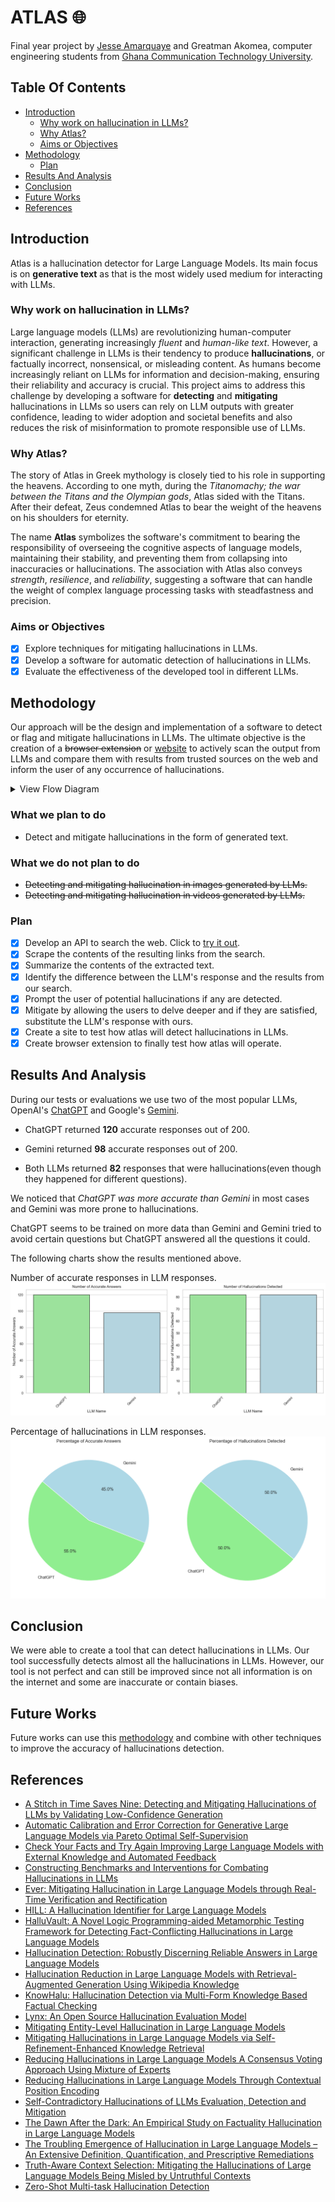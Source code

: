# ATLAS 🌐

Final year project by [Jesse Amarquaye](mailto:jesseamarquayelegendary@gmail.com "Send email") and Greatman Akomea,
computer engineering students from [Ghana Communication Technology University](https://www.gctu.edu.gh "GCTU").

## Table Of Contents

- [Introduction](#introduction)
  - [Why work on hallucination in LLMs?](#why-work-on-hallucination-in-llms)
  - [Why Atlas?](#why-atlas)
  - [Aims or Objectives](#aims-or-objectives)
- [Methodology](#methodology)
  - [Plan](#plan)
- [Results And Analysis](#results-and-analysis)
- [Conclusion](#conclusion)
- [Future Works](#future-works)
- [References](#references)

## Introduction

Atlas is a hallucination detector for Large Language Models.
Its main focus is on **generative text** as that is the most widely used medium for interacting with LLMs.

### Why work on hallucination in LLMs?

Large language models (LLMs) are revolutionizing human-computer interaction, generating increasingly _fluent_ and
_human-like text_.
However, a significant challenge in LLMs is their tendency to produce **hallucinations**, or factually incorrect,
nonsensical, or misleading content.
As humans become increasingly reliant on LLMs for information and decision-making, ensuring their reliability and
accuracy is crucial.
This project aims to address this challenge by developing a software for **detecting** and **mitigating**
hallucinations in LLMs so users can rely on LLM outputs with greater confidence, leading to wider adoption and
societal benefits and also reduces the risk of misinformation to promote responsible use of LLMs.

### Why Atlas?

The story of Atlas in Greek mythology is closely tied to his role in supporting the heavens. According to one myth,
during the _Titanomachy; the war between the Titans and the Olympian gods_, Atlas sided with the Titans. After their
defeat, Zeus condemned Atlas to bear the weight of the heavens on his shoulders for eternity.

The name **Atlas** symbolizes the software's commitment to bearing the responsibility of overseeing the cognitive
aspects of language models, maintaining their stability, and preventing them from collapsing into inaccuracies or
hallucinations. The association with Atlas also conveys _strength_, _resilience_, and _reliability_, suggesting a
software that can handle the weight of complex language processing tasks with steadfastness and precision.

### Aims or Objectives

- [x] Explore techniques for mitigating hallucinations in LLMs.
- [x] Develop a software for automatic detection of hallucinations in LLMs.
- [x] Evaluate the effectiveness of the developed tool in different LLMs.

## Methodology

Our approach will be the design and implementation of a software to detect or flag and mitigate
hallucinations in LLMs.
The ultimate objective is the creation of a ~~browser extension~~ or [website](https://atlasproject-phi.vercel.app "View site") to
actively scan the output from LLMs and
compare them with results from trusted sources on the web and inform the user of any occurrence of hallucinations.

<details>

<summary> View Flow Diagram </summary>

![Flow diagram](assets/img/flow.svg)

</details>

### What we plan to do

- Detect and mitigate hallucinations in the form of generated text.

### What we do not plan to do

- ~~Detecting and mitigating hallucination in images generated by LLMs.~~
- ~~Detecting and mitigating hallucination in videos generated by LLMs.~~

### Plan

- [x] Develop an API to search the web. Click to [try it out](https://atlasproject-phi.vercel.app/docs "Test the API").
- [x] Scrape the contents of the resulting links from the search.
- [x] Summarize the contents of the extracted text.
- [x] Identify the difference between the LLM's response and the results from our search.
- [x] Prompt the user of potential hallucinations if any are detected.
- [x] Mitigate by allowing the users to delve deeper and if they are satisfied, substitute the LLM's response with ours.
- [x] Create a site to test how atlas will detect hallucinations in LLMs.
- [x] Create browser extension to finally test how atlas will operate.

## Results And Analysis

During our tests or evaluations we use two of the most popular LLMs, OpenAI's [ChatGPT](https://chatgpt.com "ChatGPT") and
Google's [Gemini](https://gemini.google.com "Gemini").

- ChatGPT returned **120** accurate responses out of 200.
- Gemini returned **98** accurate responses out of 200.

- Both LLMs returned **82** responses that were hallucinations(even though they happened for different questions).

We noticed that _ChatGPT was more accurate than Gemini_ in most cases and Gemini was more prone to hallucinations.

ChatGPT seems to be trained on more data than Gemini and Gemini tried to avoid certain questions but ChatGPT answered all the questions
it could.

The following charts show the results mentioned above.

Number of accurate responses in LLM responses.
![LLM Benchmark](assets/img/llm_benchmark_bc.png)

Percentage of hallucinations in LLM responses.
![LLM Benchmark](assets/img/llm_benchmark_pc.png)

## Conclusion

We were able to create a tool that can detect hallucinations in LLMs.
Our tool successfully detects almost all the hallucinations in LLMs.
However, our tool is not perfect and can still be improved since not all information is on the internet and some are inaccurate or contain
biases.

## Future Works

Future works can use this [methodology](https://github.com/amarquaye/atlas-api "Our source code") and combine with other techniques to improve the accuracy of hallucinations detection.

## References

- [A Stitch in Time Saves Nine: Detecting and Mitigating Hallucinations of LLMs by Validating Low-Confidence Generation](https://arxiv.org/pdf/2307.03987)
- [Automatic Calibration and Error Correction for Generative Large Language Models via Pareto Optimal Self-Supervision](https://openreview.net/pdf?id=vg7dECgAw2)
- [Check Your Facts and Try Again Improving Large Language Models with External Knowledge and Automated Feedback](https://arxiv.org/pdf/2302.12813)
- [Constructing Benchmarks and Interventions for Combating Hallucinations in LLMs](https://arxiv.org/pdf/2404.09971)
- [Ever: Mitigating Hallucination in Large Language Models through Real-Time Verification and Rectification](https://arxiv.org/pdf/2311.09114)
- [HILL: A Hallucination Identifier for Large Language Models](https://arxiv.org/pdf/2403.06710)
- [HalluVault: A Novel Logic Programming-aided Metamorphic Testing Framework for Detecting Fact-Conflicting Hallucinations in Large Language Models](https://arxiv.org/pdf/2405.00648)
- [Hallucination Detection: Robustly Discerning Reliable Answers in Large Language Models](https://arxiv.org/pdf/2407.04121)
- [Hallucination Reduction in Large Language Models with Retrieval-Augmented Generation Using Wikipedia Knowledge](https://osf.io/pv7r5/download/?format=pdf)
- [KnowHalu: Hallucination Detection via Multi-Form Knowledge Based Factual Checking](https://arxiv.org/pdf/2404.02935)
- [Lynx: An Open Source Hallucination Evaluation Model](https://arxiv.org/pdf/2407.08488)
- [Mitigating Entity-Level Hallucination in Large Language Models](https://arxiv.org/pdf/2407.09417)
- [Mitigating Hallucinations in Large Language Models via Self-Refinement-Enhanced Knowledge Retrieval](https://arxiv.org/pdf/2405.06545)
- [Reducing Hallucinations in Large Language Models A Consensus Voting Approach Using Mixture of Experts](https://www.techrxiv.org/doi/pdf/10.36227/techrxiv.171925057.75949684/v1)
- [Reducing Hallucinations in Large Language Models Through Contextual Position Encoding](https://osf.io/exjqb/download)
- [Self-Contradictory Hallucinations of LLMs Evaluation, Detection and Mitigation](https://arxiv.org/pdf/2305.15852)
- [The Dawn After the Dark: An Empirical Study on Factuality Hallucination in Large Language Models](https://arxiv.org/pdf/2401.03205)
- [The Troubling Emergence of Hallucination in Large Language Models – An Extensive Definition, Quantification, and Prescriptive Remediations](https://arxiv.org/pdf/2310.04988)
- [Truth-Aware Context Selection: Mitigating the Hallucinations of Large Language Models Being Misled by Untruthful Contexts](https://arxiv.org/pdf/2403.07556)
- [Zero-Shot Multi-task Hallucination Detection](https://arxiv.org/pdf/2403.12244)
